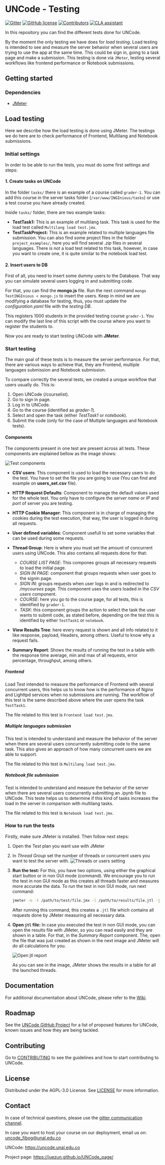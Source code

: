 # UNCode - Testing

[![Gitter](https://badges.gitter.im/uncode-unal/community.svg)][gitter_url]
[![GitHub license](https://img.shields.io/github/license/JuezUN/Testing?label=GitHub%20license&style=plastic)][license_url]
[![Contributors](https://img.shields.io/github/contributors/JuezUN/Testing?style=plastic)][contributors_url]
[![CLA assistant](https://cla-assistant.io/readme/badge/JuezUN/Testing)][cla_url]

In this repository you can find the different tests done for UNCode.

By the moment the only testing we have does for _load testing_. Load testing is intended to see and
 measure the server behavior when several users are trying to use the app at the same time. This could be sign in,
 going to a task page and make a submission. This testing is done via `JMeter`, testing several workflows 
 like frontend performance or Notebook submissions.

## Getting started

### Dependencies

- [JMeter][jmeter_url]

## Load testing

Here we describe how the load testing is done using JMeter. The testings we do here are to
check performance of Frontend, Multilang and Notebook submissions.

### Initial settings

In order to be able to run the tests, you must do some first settings and steps:

#### 1. Create tasks on UNCode

In the folder `tasks/` there is an example of a course called `grader-1`. You can add this
course in the server tasks folder (`/var/www/INGInious/tasks`) or use a test course you have already created.

Inside `tasks/` folder, there are two example tasks:

- **TestTask1:** This is an example of multilang task. This task is used for the load test called
`Multilang load test.jmx`.
- **TestTaskProject:** This is an example related to multiple languages file submission. You can also
 find some project files in the folder `project_examples/`, here you will find several *.zip*
 files in several languages. There is not a load test related to this task, however, in case you
 want to create one, it is quite similar to the notebook load test.

#### 2. Insert users to DB

First of all, you need to insert some dummy users to the Database. That way you can simulate
several users logging in and submitting code.

For that, you can find the **mongo.js** file. Run the next command
`mongo TestINGInious < mongo.js` to insert the users. Keep in mind we are modifying a database for
testing, thus, you must update the _configuration.yaml_ file with the *testing DB*.

This registers 1000 students in the provided testing course `grader-1`. You can modify the last line of this
 script with the course where you want to register the students to.

Now you are ready to start testing UNCode with **JMeter**.

### Start testing

The main goal of these tests is to measure the server performance. For that, there are various ways
to achieve that, they are Frontend, multiple languages submission and Notebook submission.

To compare correctly the several tests, we created a unique workflow that users usually do. This
is:

1. Open UNCode (/courselist).
2. Go to sign in page.
3. Log in to UNCode.
4. Go to the course (identified as _grader-1_).
5. Select and open the task (either _TestTask1_ or _notebook_).
6. Submit the code (only for the case of Multiple languages and Notebook tests).

#### Components

The components present in one test are present across all tests. These components are explained
bellow as the image shows:

![Test components](load_tests/images/tests_components.png)

- **CSV users**: This component is used to load the necessary users to do the test. You have to set the file you are going to use (You can find and example on **users_set.csv** file).
- **HTTP Request Defaults**: Component to manage the default values used for the whole test. You only have to configure the _server name_ or _IP_ and _port_ of server you are testing.
- **HTTP Cookie Manager**: This component is in charge of managing the cookies during the test execution, that way, the user is logged in during all requests.
- **User defined variables**: Component usefull to set some variables that can be used during some
requests.
- **Thread Group**: Here is where you must set the amount of concurrent users using UNCode. This
also contains all requests done for that:
  - _COURSE LIST PAGE_: This compones groups all necessary requests to load the initial page.
  - _SIGN IN PAGE_: component that groups requests when user goes to the signin page.
  - _SIGN IN_: groups requests when user logs in and is redirected to _/mycourses_ page. This
  component uses the users loaded in the _CSV users_ component.
  - _COURSE_: here you go to the course page, for all tests, this is identified by `grader-1`.
  - _TASK_: this component groups the action to select the task the user wants to submit code, as
  stated before, depending on the test this is identified by either `TestTask1` or `notebook`.

- **View Results Tree**:  here every request is shown and all info related to it like response,
payload, Headers, among others. Useful to know why a request fails.
- **Summary Report**: Shows the results of running the test in a table with the response time
average, min and max of all requests, error percentage, throughput, among others.

##### Frontend

Load Test intended to measure the performance of Frontend with several concurrent users, this
helps us to know how is the performance of Nginx and Lighttpd services when no submissions are running. The workflow of this test is the same described above where the user opens the task `TestTask1`.

The file related to this test is `Frontend load test.jmx`.

##### Multiple languages submission

This test is intended to understand and measure the behavior of the server when there are several users concurrently submitting code to the same task. This also gives an approach of how many concurrent users we are able to support.

The file related to this test is `Multilang load test.jmx`.

##### Notebook file submission

Test is intended to understand and measure the behavior of the server when there are several users concurrently submitting an .ipynb file to UNCode. This teste helps us to determine if this kind of
tasks increases the load in the server in comparison with multilang tasks.

The file related to this test is `Notebook load test.jmx`.

### How to run the tests

Firstly, make sure JMeter is installed. Then follow next steps:

1. Open the Test plan you want use with JMeter
2. In _Thread Group_ set the number of threads or concurrent users you want to test the server with.
    ![Threads or users setting](load_tests/images/thread_group.png)

3. **Run the test:**
    For this, you have two options, using either the graphical start button or in non
    GUI mode (command). We encourage you to run the test in non GUI mode as this creates all
    threads faster and measures more accurate the data.
    To run the test in non GUI mode, run next command:

    ```bash
    jmeter -n -t /path/to/test/file.jmx -l /path/to/results/file.jtl -j /path/to/log/file.log
    ```

    After running this command, this creates a `.jtl` file which contains all requests done by
    JMeter measuring all necessary data.

4. **Open `jtl` file:**
    In case you executed the test in non GUI mode, you can open the results file with JMeter, so
    you can read easily and they are shown in a table. For that, in the _Summary Report_
    component. The, open the file that was just created as shown in the next image and JMeter will
    do all calculations for you.

    ![Open jtl report](load_tests/images/summary_report.png)

    As you can see in the image, JMeter shows the results in a table for all the launched threads.

## Documentation

For additional documentation about UNCode, please refer to the [Wiki][uncode_wiki_url].

## Roadmap

See the [UNCode GitHub Project][project_url] for a list of proposed features for UNCode, known issues and how they are
 being tackled.

## Contributing

Go to [CONTRIBUTING][contributing_url] to see the guidelines and how to start contributing to UNCode.

## License

Distributed under the AGPL-3.0 License. See [LICENSE][license_url] for more information.

## Contact

In case of technical questions, please use the [gitter communication channel][gitter_url].

In case you want to host your course on our deployment, email us on: <uncode_fibog@unal.edu.co>

UNCode: <https://uncode.unal.edu.co>

Project page: <https://juezun.github.io/UNCode_page/>

[jmeter_url]: https://jmeter.apache.org/
[uncode_wiki_url]: https://github.com/JuezUN/INGInious/wiki
[project_url]: https://github.com/orgs/JuezUN/projects/3
[contributing_url]: https://github.com/JuezUN/Testin/blob/master/CONTRIBUTING.md
[gitter_url]:https://gitter.im/uncode-unal/community?utm_source=badge&utm_medium=badge&utm_campaign=pr-badge
[repository_url]: https://github.com/JuezUN/Testing
[contributors_url]: https://github.com/JuezUN/Testing/graphs/contributors
[cla_url]: https://cla-assistant.io/JuezUN/Testing
[license_url]: https://github.com/JuezUN/Testing/blob/master/LICENSE